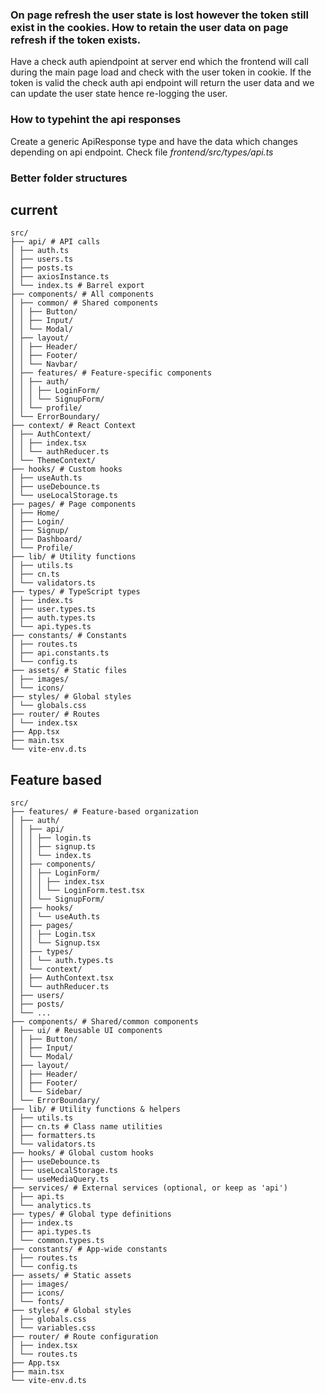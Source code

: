 ### On page refresh the user state is lost however the token still exist in the cookies. How to retain the user data on page refresh if the token exists.

Have a check auth apiendpoint at server end which the frontend will call during the main page load and check with the user token in cookie. If the token is valid the check auth api endpoint will return the user data and we can update the user state hence re-logging the user.

### How to typehint the api responses

Create a generic ApiResponse type and have the data which changes depending on api endpoint. Check file _frontend/src/types/api.ts_

### Better folder structures

## current

```
src/
├── api/ # API calls
│ ├── auth.ts
│ ├── users.ts
│ ├── posts.ts
│ ├── axiosInstance.ts
│ └── index.ts # Barrel export
├── components/ # All components
│ ├── common/ # Shared components
│ │ ├── Button/
│ │ ├── Input/
│ │ └── Modal/
│ ├── layout/
│ │ ├── Header/
│ │ ├── Footer/
│ │ └── Navbar/
│ ├── features/ # Feature-specific components
│ │ ├── auth/
│ │ │ ├── LoginForm/
│ │ │ └── SignupForm/
│ │ └── profile/
│ └── ErrorBoundary/
├── context/ # React Context
│ ├── AuthContext/
│ │ ├── index.tsx
│ │ └── authReducer.ts
│ └── ThemeContext/
├── hooks/ # Custom hooks
│ ├── useAuth.ts
│ ├── useDebounce.ts
│ └── useLocalStorage.ts
├── pages/ # Page components
│ ├── Home/
│ ├── Login/
│ ├── Signup/
│ ├── Dashboard/
│ └── Profile/
├── lib/ # Utility functions
│ ├── utils.ts
│ ├── cn.ts
│ └── validators.ts
├── types/ # TypeScript types
│ ├── index.ts
│ ├── user.types.ts
│ ├── auth.types.ts
│ └── api.types.ts
├── constants/ # Constants
│ ├── routes.ts
│ ├── api.constants.ts
│ └── config.ts
├── assets/ # Static files
│ ├── images/
│ └── icons/
├── styles/ # Global styles
│ └── globals.css
├── router/ # Routes
│ └── index.tsx
├── App.tsx
├── main.tsx
└── vite-env.d.ts
```

## Feature based

```
src/
├── features/ # Feature-based organization
│ ├── auth/
│ │ ├── api/
│ │ │ ├── login.ts
│ │ │ ├── signup.ts
│ │ │ └── index.ts
│ │ ├── components/
│ │ │ ├── LoginForm/
│ │ │ │ ├── index.tsx
│ │ │ │ └── LoginForm.test.tsx
│ │ │ └── SignupForm/
│ │ ├── hooks/
│ │ │ └── useAuth.ts
│ │ ├── pages/
│ │ │ ├── Login.tsx
│ │ │ └── Signup.tsx
│ │ ├── types/
│ │ │ └── auth.types.ts
│ │ └── context/
│ │ ├── AuthContext.tsx
│ │ └── authReducer.ts
│ ├── users/
│ ├── posts/
│ └── ...
├── components/ # Shared/common components
│ ├── ui/ # Reusable UI components
│ │ ├── Button/
│ │ ├── Input/
│ │ └── Modal/
│ ├── layout/
│ │ ├── Header/
│ │ ├── Footer/
│ │ └── Sidebar/
│ └── ErrorBoundary/
├── lib/ # Utility functions & helpers
│ ├── utils.ts
│ ├── cn.ts # Class name utilities
│ ├── formatters.ts
│ └── validators.ts
├── hooks/ # Global custom hooks
│ ├── useDebounce.ts
│ ├── useLocalStorage.ts
│ └── useMediaQuery.ts
├── services/ # External services (optional, or keep as 'api')
│ ├── api.ts
│ └── analytics.ts
├── types/ # Global type definitions
│ ├── index.ts
│ ├── api.types.ts
│ └── common.types.ts
├── constants/ # App-wide constants
│ ├── routes.ts
│ └── config.ts
├── assets/ # Static assets
│ ├── images/
│ ├── icons/
│ └── fonts/
├── styles/ # Global styles
│ ├── globals.css
│ └── variables.css
├── router/ # Route configuration
│ ├── index.tsx
│ └── routes.ts
├── App.tsx
├── main.tsx
└── vite-env.d.ts
```

